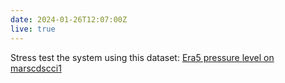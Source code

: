 ```yaml
---
date: 2024-01-26T12:07:00Z
live: true
---
```

 
Stress test the system using this dataset: 
[Era5 pressure level on marscdscci1](/datasets/reanalysis-era5-pressure-levels-cci1?tab=download)


